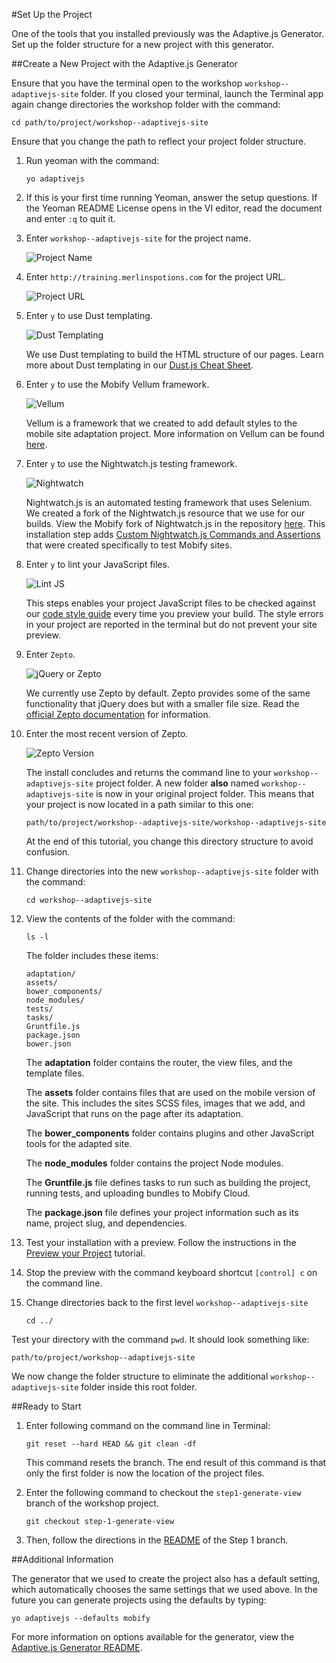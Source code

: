 #Set Up the Project

One of the tools that you installed previously was the Adaptive.js Generator. Set up the folder structure for a new project with this generator.

##Create a New Project with the Adaptive.js Generator

Ensure that you have the terminal open to the workshop `workshop--adaptivejs-site` folder.
If you closed your terminal, launch the Terminal app again change directories the workshop folder with the command:

    cd path/to/project/workshop--adaptivejs-site

Ensure that you change the path to reflect your project folder structure.

1. Run yeoman with the command:

    ```
    yo adaptivejs
    ```
    
2. If this is your first time running Yeoman, answer the setup questions. If the Yeoman README License opens in the VI editor, read the document and enter `:q` to quit it.

3. Enter `workshop--adaptivejs-site` for the project name.

    ![Project Name](https://s3.amazonaws.com/uploads.hipchat.com/15359/64553/UAfzq5whtPon5UV/Screen%20Shot%202015-01-22%20at%204.12.37%20PM.png)

4. Enter `http://training.merlinspotions.com` for the project URL.

    ![Project URL](https://s3.amazonaws.com/uploads.hipchat.com/15359/64553/7buMlNzOgC2laMf/Screen%20Shot%202015-01-22%20at%204.13.48%20PM.png)

5. Enter `y` to use Dust templating.

    ![Dust Templating](https://s3.amazonaws.com/uploads.hipchat.com/15359/64553/oqbf2lAduDXzTTk/Screen%20Shot%202015-01-22%20at%204.55.01%20PM.png)

    We use Dust templating to build the HTML structure of our pages. Learn more about Dust templating in our [Dust.js Cheat Sheet](https://cloud.mobify.com/docs/adaptivejs/adapting/dustjs-cheat-sheet/).

6. Enter `y` to use the Mobify Vellum framework.

    ![Vellum](https://s3.amazonaws.com/uploads.hipchat.com/15359/64553/yVuAllBWOV3DbdI/Screen%20Shot%202015-01-22%20at%204.18.08%20PM.png)

    Vellum is a framework that we created to add default styles to the mobile site adaptation project. More information on Vellum can be found [here](https://github.com/mobify/vellum).

7. Enter `y` to use the Nightwatch.js testing framework.
    
    ![Nightwatch](https://s3.amazonaws.com/uploads.hipchat.com/15359/64553/5xGrRACwJ0wklx3/Screen%20Shot%202015-01-22%20at%204.19.05%20PM.png)

    Nightwatch.js is an automated testing framework that uses Selenium. We created a fork of the Nightwatch.js resource that we use for our builds. View the Mobify fork of Nightwatch.js in the repository [here](https://github.com/mobify/nightwatch). This installation step adds [Custom Nightwatch.js Commands and Assertions](https://cloud.mobify.com/docs/adaptivejs/testing/custom-nightwatch-api/) that were created specifically to test Mobify sites.

8. Enter `y` to lint your JavaScript files.

    ![Lint JS](https://s3.amazonaws.com/uploads.hipchat.com/15359/64553/DD9IwuARtzyxoQo/Screen%20Shot%202015-01-22%20at%204.19.44%20PM.png)

    This steps enables your project JavaScript files to be checked against our [code style guide](https://github.com/mobify/mobify-code-style) every time you preview your build. The style errors in your project are reported in the terminal but do not prevent your site preview.

9. Enter `Zepto`.

    ![jQuery or Zepto](https://s3.amazonaws.com/uploads.hipchat.com/15359/64553/eytQdVG1wlvW7Ro/Screen%20Shot%202015-01-22%20at%204.20.50%20PM.png)

    We currently use Zepto by default. Zepto provides some of the same functionality that jQuery does but with a smaller file size. Read the [official Zepto documentation](http://zeptojs.com/) for information.

10. Enter the most recent version of Zepto.

    ![Zepto Version](https://s3.amazonaws.com/uploads.hipchat.com/15359/64553/pgGyeLJEcpGlkbC/Screen%20Shot%202015-01-22%20at%204.21.34%20PM.png)

    The install concludes and returns the command line to your `workshop--adaptivejs-site` project folder. A new folder **also** named `workshop--adaptivejs-site` is now in your original project folder.
    This means that your project is now located in a path similar to this one:

    ```
    path/to/project/workshop--adaptivejs-site/workshop--adaptivejs-site
    ```
    
    At the end of this tutorial, you change this directory structure to avoid confusion.

11. Change directories into the new `workshop--adaptivejs-site` folder with the command:


    ```
    cd workshop--adaptivejs-site
    ```
    
12. View the contents of the folder with the command:

    ```
    ls -l
    ```

    The folder includes these items:

    ```
    adaptation/
    assets/
    bower_components/
    node_modules/
    tests/
    tasks/
    Gruntfile.js
    package.json
    bower.json
    ```

    The **adaptation** folder contains the router, the view files, and the template files.

    The **assets** folder contains files that are used on the mobile version of the site. This includes the sites SCSS files, images that we add, and JavaScript that runs on the page after its adaptation.

    The **bower_components** folder contains plugins and other JavaScript tools for the adapted site.

    The **node_modules** folder contains the project Node modules.

    The **Gruntfile.js** file defines tasks to run such as building the project, running tests, and uploading bundles to Mobify Cloud.

    The **package.json** file defines your project information such as its name, project slug, and dependencies.

13. Test your installation with a preview. Follow the instructions in the [Preview your Project](http://adaptivejs.mobify.com/v1.0/docs/preview-your-project) tutorial.

14. Stop the preview with the command keyboard shortcut `[control] c` on the command line.

15. Change directories back to the first level `workshop--adaptivejs-site`

        cd ../

Test your directory with the command `pwd`. It should look something like:

    path/to/project/workshop--adaptivejs-site
    
We now change the folder structure to eliminate the additional `workshop--adaptivejs-site` folder inside this root folder.

##Ready to Start

1. Enter following command on the command line in Terminal:

    ```
    git reset --hard HEAD && git clean -df 
    ```
    
    This command resets the branch. The end result of this command is that only the first folder is now the location of the project files.
    
2. Enter the following command to checkout the `step1-generate-view` branch of the workshop project.
    
    ```
    git checkout step-1-generate-view
    ```
    
3. Then, follow the directions in the  [README](https://github.com/mobify/workshop--adaptivejs-site-1x/blob/step-1-generate-view/README.md) of the Step 1 branch.

##Additional Information

The generator that we used to create the project also has a default setting, which automatically chooses the same settings that we used above. In the future you can generate projects using the defaults by typing:

```
yo adaptivejs --defaults mobify
```

For more information on options available for the generator, view the [Adaptive.js Generator  README](https://github.com/mobify/generator-adaptivejs).

